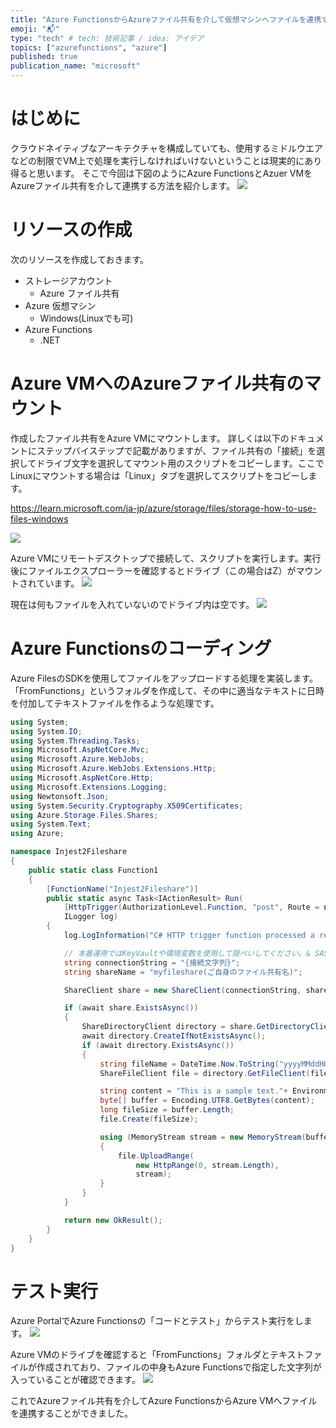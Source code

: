 ```yaml
---
title: "Azure FunctionsからAzureファイル共有を介して仮想マシンへファイルを連携する"
emoji: "📬"
type: "tech" # tech: 技術記事 / idea: アイデア
topics: ["azurefunctions", "azure"]
published: true
publication_name: "microsoft"
---
```


# はじめに
クラウドネイティブなアーキテクチャを構成していても、使用するミドルウエアなどの制限でVM上で処理を実行しなければいけないということは現実的にあり得ると思います。
そこで今回は下図のようにAzure FunctionsとAzuer VMをAzureファイル共有を介して連携する方法を紹介します。
![](/images/azure-function2vm/overview.png)


# リソースの作成
次のリソースを作成しておきます。
- ストレージアカウント
    - Azure ファイル共有 
- Azure 仮想マシン
    - Windows(Linuxでも可)
- Azure Functions
    - .NET
# Azure VMへのAzureファイル共有のマウント
作成したファイル共有をAzure VMにマウントします。
詳しくは以下のドキュメントにステップバイステップで記載がありますが、ファイル共有の「接続」を選択してドライブ文字を選択してマウント用のスクリプトをコピーします。ここでLinuxにマウントする場合は「Linux」タブを選択してスクリプトをコピーします。

https://learn.microsoft.com/ja-jp/azure/storage/files/storage-how-to-use-files-windows

![](/images/azure-function2vm/mountscript.png)

Azure VMにリモートデスクトップで接続して、スクリプトを実行します。実行後にファイルエクスプローラーを確認するとドライブ（この場合はZ）がマウントされています。
![](/images/azure-function2vm/mounted.png)

現在は何もファイルを入れていないのでドライブ内は空です。
![](/images/azure-function2vm/initdrive.png)

# Azure Functionsのコーディング
Azure FilesのSDKを使用してファイルをアップロードする処理を実装します。
「FromFunctions」というフォルダを作成して、その中に適当なテキストに日時を付加してテキストファイルを作るような処理です。

```csharp
using System;
using System.IO;
using System.Threading.Tasks;
using Microsoft.AspNetCore.Mvc;
using Microsoft.Azure.WebJobs;
using Microsoft.Azure.WebJobs.Extensions.Http;
using Microsoft.AspNetCore.Http;
using Microsoft.Extensions.Logging;
using Newtonsoft.Json;
using System.Security.Cryptography.X509Certificates;
using Azure.Storage.Files.Shares;
using System.Text;
using Azure;

namespace Injest2Fileshare
{
    public static class Function1
    {
        [FunctionName("Injest2Fileshare")]
        public static async Task<IActionResult> Run(
            [HttpTrigger(AuthorizationLevel.Function, "post", Route = null)] HttpRequest req,
            ILogger log)
        {
            log.LogInformation("C# HTTP trigger function processed a request.");

            // 本番運用ではKeyVaultや環境変数を使用して隠ぺいしてください。& SASキーの使用を推奨します。
            string connectionString = "{接続文字列}";
            string shareName = "myfileshare(ご自身のファイル共有名)";

            ShareClient share = new ShareClient(connectionString, shareName);

            if (await share.ExistsAsync())
            {
                ShareDirectoryClient directory = share.GetDirectoryClient("FromFunctions");
                await directory.CreateIfNotExistsAsync();
                if (await directory.ExistsAsync())
                {
                    string fileName = DateTime.Now.ToString("yyyyMMddHHmmss") + ".txt";
                    ShareFileClient file = directory.GetFileClient(fileName);

                    string content = "This is a sample text."+ Environment.NewLine + DateTime.Now.ToString();
                    byte[] buffer = Encoding.UTF8.GetBytes(content);
                    long fileSize = buffer.Length;
                    file.Create(fileSize);

                    using (MemoryStream stream = new MemoryStream(buffer))
                    {
                        file.UploadRange(
                            new HttpRange(0, stream.Length),
                            stream);
                    }
                }
            }

            return new OkResult();
        }
    }
}

```

# テスト実行
Azure PortalでAzure Functionsの「コードとテスト」からテスト実行をします。
![](/images/azure-function2vm/testexec.png)

Azure VMのドライブを確認すると「FromFunctions」フォルダとテキストファイルが作成されており、ファイルの中身もAzure Functionsで指定した文字列が入っていることが確認できます。
![](/images/azure-function2vm/result.png)

これでAzureファイル共有を介してAzure FunctionsからAzure VMへファイルを連携することができました。